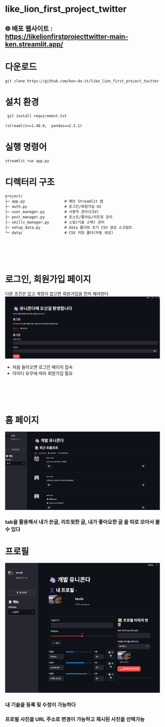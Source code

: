 # like_lion_first_project_twitter
## 🌐 배포 웹사이트 : <br>https://likelionfirstprojecttwitter-main-ken.streamlit.app/  


# 다운로드 
```
git clone https://github.com/ken-do-it/like_lion_first_project_twitter

```
# 설치 환경
```
 git install requirement.txt
 
(streamlit==1.48.0,  pandas==2.3.1)
```
# 실행 명령어
``` 
streamlit run app.py 
```

# 디렉터리 구조
```
project/
├─ app.py                  # 메인 Streamlit 앱
├─ auth.py                 # 로그인/회원가입 UI
├─ user_manager.py         # 사용자 관리(CSV)
├─ post_manager.py         # 포스트/좋아요/리트윗 관리
├─ skills_manager.py       # 스킬(기술 스택) 관리
├─ setup_data.py           # data 폴더와 초기 CSV 생성 스크립트
└─ data/                   # CSV 저장 폴더(자동 생성)
```

<br>
<br>
<br>
<br>

# 로그인, 회원가입 페이지
다른 조건은 없고 계정이 없으면 회원가입을 먼저 해야한다 
![alt text](/image_all/image-firstpage.png)

- 처음 들어오면 로그인 페이지 접속 
- 아이디 유무에 따라 회원가입 필요 
<br>
<br>
<br>
<br>


# 홈 페이지
![alt text](/image_all/image-homepage.png)
### tab을 활용해서 내가 쓴글, 리트윗한 글, 내가 좋아요한 글 을 따로 모아서 볼 수 있다   

# 프로필 
![alt text](/image_all/image-1.png)

### 내 기술을 등록 및 수정이 가능하다 
### 프로필 사진을 URL 주소로 변경이 가능하고 제시된 사진을 선택가능




